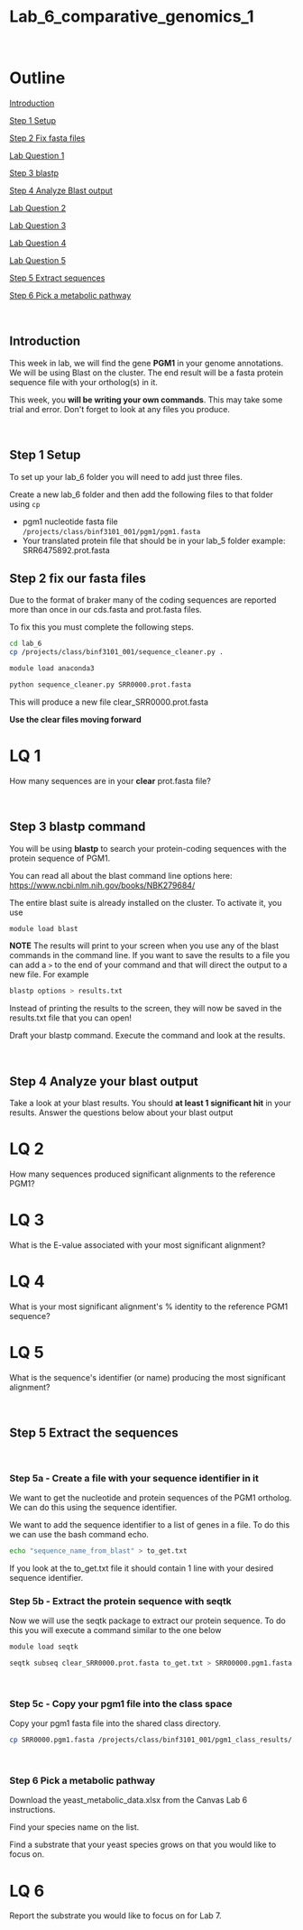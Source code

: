 # Lab_6_comparative_genomics_1
&ensp;
# Outline

[Introduction](#introduction)

[Step 1 Setup](#step-1-setup)

[Step 2 Fix fasta files](#step-2-fix-our-fasta-files)

[Lab Question 1](#lq-1)

[Step 3 blastp](#step-3-blastp-command)

[Step 4 Analyze Blast output](#step-4-analyze-your-blast-output)

[Lab Question 2](#lq-2)

[Lab Question 3](#lq-3)

[Lab Question 4](#lq-4)

[Lab Question 5](#lq-5)

[Step 5 Extract sequences](#step-5-extract-the-sequences)

[Step 6 Pick a metabolic pathway](#step-6-pick-a-metabolic-pathway)

&ensp;
## Introduction
This week in lab, we will find the gene **PGM1** in your genome annotations. We will be using Blast on the cluster. 
The end result will be a fasta protein sequence file with your ortholog(s) in it.

This week, you **will be writing your own commands**. This may take some trial and error. Don't forget to look at any files you produce. 

&ensp;
&ensp;

## Step 1 Setup

To set up your lab_6 folder you will need to add just three files.

Create a new lab_6 folder and then add the following files to that folder using `cp`
- pgm1 nucleotide fasta file `/projects/class/binf3101_001/pgm1/pgm1.fasta`
- Your translated protein file that should be in your lab_5 folder example: SRR6475892.prot.fasta
&ensp;
&ensp;
## Step 2 fix our fasta files

Due to the format of braker many of the coding sequences are reported more than once in our cds.fasta and prot.fasta files. 

To fix this you must complete the following steps. 

```bash
cd lab_6
cp /projects/class/binf3101_001/sequence_cleaner.py .

module load anaconda3

python sequence_cleaner.py SRR0000.prot.fasta

```

This will produce a new file
clear_SRR0000.prot.fasta 


**Use the clear files moving forward**
&ensp;
# LQ 1

How many sequences are in your **clear** prot.fasta file?


&ensp;
&ensp;
## Step 3 blastp command

You will be using **blastp** to search your protein-coding sequences with the protein sequence of PGM1. 

You can read all about the blast command line options here: https://www.ncbi.nlm.nih.gov/books/NBK279684/

The entire blast suite is already installed on the cluster. To activate it, you use

```bash
module load blast
```


**NOTE** The results will print to your screen when you use any of the blast commands in the command line. If you want to save the results to a file you can add a `>` to the end of your command and that will direct the output to a new file. For example

```bash
blastp options > results.txt
```

Instead of printing the results to the screen, they will now be saved in the results.txt file that you can open! 

Draft your blastp command. Execute the command and look at the results. 

&ensp;
&ensp;
## Step 4 Analyze your blast output

Take a look at your blast results. You should **at least 1 significant hit** in your results. Answer the questions below about your blast output
&ensp;
# LQ 2 
How many sequences produced significant alignments to the reference PGM1?
&ensp;
# LQ 3 
What is the E-value associated with your most significant alignment?
&ensp;
# LQ 4 
What is your most significant alignment's % identity to the reference PGM1 sequence?
&ensp;
# LQ 5 
What is the sequence's identifier (or name) producing the most significant alignment?

&ensp;
&ensp;
## Step 5 Extract the sequences
&ensp;
### Step 5a - Create a file with your sequence identifier in it
We want to get the nucleotide and protein sequences of the PGM1 ortholog. We can do this using the sequence identifier. 

We want to add the sequence identifier to a list of genes in a file. To do this we can use the bash command echo. 

```bash
echo "sequence_name_from_blast" > to_get.txt
```

If you look at the to_get.txt file it should contain 1 line with your desired sequence identifier.
&ensp;
### Step 5b - Extract the protein sequence with seqtk

Now we will use the seqtk package to extract our protein sequence. To do this you will execute a command similar to the one below

```bash
module load seqtk

seqtk subseq clear_SRR0000.prot.fasta to_get.txt > SRR00000.pgm1.fasta
```
&ensp;
### Step 5c - Copy your pgm1 file into the class space

Copy your pgm1 fasta file into the shared class directory.

```bash
cp SRR0000.pgm1.fasta /projects/class/binf3101_001/pgm1_class_results/.
```
&ensp;
&ensp;

### Step 6 Pick a metabolic pathway

Download the yeast_metabolic_data.xlsx from the Canvas Lab 6 instructions. 

Find your species name on the list. 

Find a substrate that your yeast species grows on that you would like to focus on. 
&ensp;
# LQ 6 
Report the substrate you would like to focus on for Lab 7.











